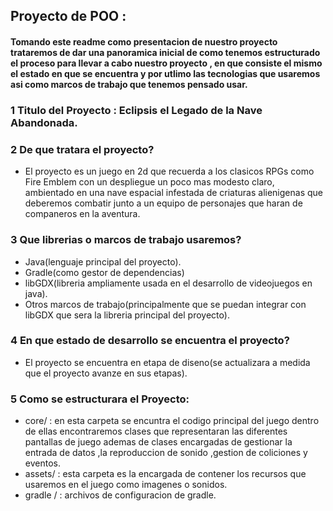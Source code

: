 ## Proyecto de POO :

#### Tomando este readme como presentacion de nuestro proyecto trataremos de dar una panoramica inicial de como tenemos estructurado el proceso para llevar a cabo nuestro proyecto , en que consiste el mismo el estado en que se encuentra y por utlimo las tecnologias que usaremos asi como marcos de trabajo que tenemos pensado usar.

### 1 Titulo del Proyecto : Eclipsis el Legado de la Nave Abandonada.
### 2 De que tratara el proyecto?
- El proyecto es un juego en 2d que recuerda a los clasicos RPGs como Fire Emblem  con un despliegue un poco mas modesto claro, ambientado en una nave espacial infestada de criaturas alienigenas que deberemos combatir junto a un equipo de personajes que haran de companeros en la aventura.

### 3 Que librerias o marcos de trabajo usaremos?
- Java(lenguaje principal del proyecto).
- Gradle(como gestor de dependencias)
- libGDX(libreria ampliamente usada en el desarrollo de videojuegos en java).
- Otros marcos de trabajo(principalmente que se puedan integrar con libGDX que sera la libreria principal del proyecto).


### 4 En que estado de desarrollo se encuentra el proyecto?
- El proyecto se encuentra en etapa de diseno(se actualizara a medida que el proyecto avanze en sus etapas).

### 5 Como se estructurara el Proyecto:
- core/ : en esta carpeta se encuntra el codigo principal del juego dentro de ellas encontraremos clases que representaran las diferentes pantallas de juego ademas de clases encargadas de gestionar la entrada de datos ,la reproduccion de sonido ,gestion de coliciones y eventos.
- assets/ : esta carpeta es la encargada de contener los recursos que usaremos en el juego como imagenes o sonidos.
- gradle / : archivos de configuracion de gradle.
